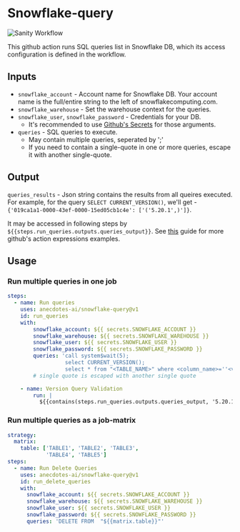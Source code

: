 # Snowflake-query

![Sanity Workflow](https://github.com/anecdotes-ai/snowflake-query/actions/workflows/sanity.yml/badge.svg)

This github action runs SQL queries list in Snowflake DB, which its access configuration is defined in the workflow.

## Inputs

- `snowflake_account` - Account name for Snowflake DB. Your account name is the full/entire string to the left of snowflakecomputing.com.
- `snowflake_warehouse` - Set the warehouse context for the queries.
- `snowflake_user`, `snowflake_password` - Credentials for your DB.
  - It's recommended to use [Github's Secrets](https://docs.github.com/en/actions/reference/encrypted-secrets) for those arguments.
- `queries` - SQL queries to execute.
  - May contain multiple queries, seperated by ';'
  - If you need to contain a single-quote in one or more queries, escape it with another single-quote.

## Output

`queries_results` - Json string contains the results from all queires executed. For example, for the query `SELECT CURRENT_VERSION()`, we'll get - `{'019ca1a1-0000-43ef-0000-15ed05cb1c4e': ['('5.20.1',)']}`.

It may be accessed in following steps by `${{steps.run_queries.outputs.queries_output}}`. See [this](https://docs.github.com/en/actions/reference/context-and-expression-syntax-for-github-actions#tojson) guide for more github's action expressions examples.

## Usage

### Run multiple queries in one job

```yaml
steps:
  - name: Run queries
    uses: anecdotes-ai/snowflake-query@v1
    id: run_queries
    with:
        snowflake_account: ${{ secrets.SNOWFLAKE_ACCOUNT }}
        snowflake_warehouse: ${{ secrets.SNOWFLAKE_WAREHOUSE }}
        snowflake_user: ${{ secrets.SNOWFLAKE_USER }}
        snowflake_password: ${{ secrets.SNOWFLAKE_PASSWORD }}
        queries: 'call system$wait(5);
                  select CURRENT_VERSION();
                  select * from "<TABLE_NAME>" where <column_name>=''<value>'''
        # single quote is escaped with another single quote

    - name: Version Query Validation
        run: |
          ${{contains(steps.run_queries.outputs.queries_output, '5.20.1')}}
```

### Run multiple queries as a job-matrix

```yaml
strategy:
  matrix: 
    table: ['TABLE1', 'TABLE2', 'TABLE3',
            'TABLE4', 'TABLE5']
steps:
  - name: Run Delete Queries
    uses: anecdotes-ai/snowflake-query@v1
    id: run_delete_queries
    with:
      snowflake_account: ${{ secrets.SNOWFLAKE_ACCOUNT }}
      snowflake_warehouse: ${{ secrets.SNOWFLAKE_WAREHOUSE }}
      snowflake_user: ${{ secrets.SNOWFLAKE_USER }}
      snowflake_password: ${{ secrets.SNOWFLAKE_PASSWORD }}
      queries: 'DELETE FROM  "${{matrix.table}}"'
```


